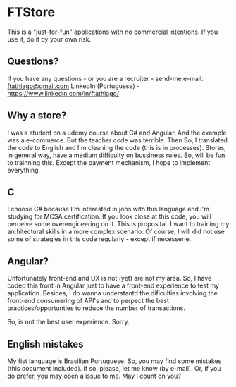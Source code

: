 # FTStore

This is a "just-for-fun" applications with no commercial intentions. If you use it, do it by your own risk.

## Questions?

If you have any questions - or you are a recruiter - send-me e-mail: ftathiago@gmail.com
LinkedIn (Portuguese) - https://www.linkedin.com/in/ftathiago/

## Why a store?

I was a student on a udemy course about C# and Angular. And the example was a e-commerce. But the teacher code was terrible. Then So, I translated the code to English and I'm cleaning the code (this is in processes). Stores, in general way, have a medium difficulty on bussiness rules. So, will be fun to trainning this. Except the payment mechanism, I hope to implement everything.

## C

I choose C# because I'm interested in jobs with this language and I'm studying for MCSA certification.
If you look close at this code, you will perceive some overengineering on it. This is proposital. I want to training my architectural skills in a more complex scenario. Of course, I will did not use some of strategies in this code regularly - except if necesserie.

## Angular?

Unfortunately front-end and UX is not (yet) are not my area. So, I have coded this front in Angular just to have a front-end experience to test my application.
Besides, I do wanna understantd the dificulties involving the front-end consumering of API's and to perpect the best practices/opportunties to reduce the number of transactions.

So, is not the best user experience. Sorry.

## English mistakes

My fist language is Brasilian Portuguese. So, you may find some mistakes (this document included). If so, please, let me know (by e-mail). Or, if you do prefer, you may open a issue to me. May I count on you?
